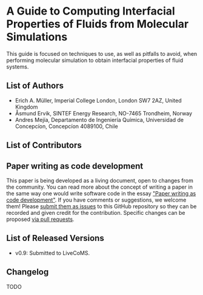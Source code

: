 # A Guide to Computing Interfacial Properties of Fluids from Molecular Simulations
This guide is focused on techniques to use, as well as pitfalls to avoid,
when performing molecular simulation to obtain interfacial properties of fluid systems.

## List of Authors

- Erich A. Müller, Imperial College London, London SW7 2AZ, United Kingdom
- Åsmund Ervik, SINTEF Energy Research, NO-7465 Trondheim, Norway
- Andres Mejía, Departamento de Ingeniería Química, Universidad de Concepcíon, Concepcíon 4089100, Chile

## List of Contributors
<!-- We suggest listing contributers in order of addition. -->

## Paper writing as code development
<!-- This discussion is so that people know how to contribute to your document. -->
This paper is being developed as a living document, open to changes from the community. You can read more about the concept of writing a paper in the same way one would write software code in the essay ["Paper writing as code development"](https://livecomsjournal.github.io/about/paper_code/). If you have comments or suggestions, we welcome them! Please [submit them as issues](https://guides.github.com/features/issues/) to this GitHub repository so they can be recorded and given credit for the contribution. Specific changes can be proposed [via pull requests](https://help.github.com/articles/about-pull-requests/).

## List of Released Versions
<!-- update this when you decide to release a version either by preprint or when submitted to LiveCoMS-->
- v0.9: Submitted to LiveCoMS.

## Changelog
<!-- Here, record summaries of important changes. A granular discussion of changes will be kept in GitHub by issue tracking.-->
TODO
